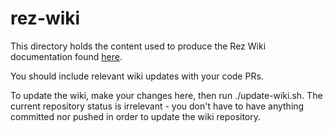 # rez-wiki

This directory holds the content used to produce the Rez Wiki documentation
found [here](https://github.com/nerdvegas/rez/wiki).

You should include relevant wiki updates with your code PRs.

To update the wiki, make your changes here, then run ./update-wiki.sh. The
current repository status is irrelevant - you don't have to have anything
committed nor pushed in order to update the wiki repository.
